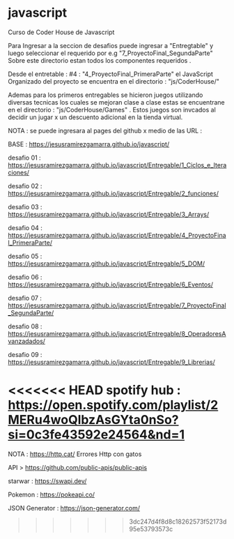 # javascript
Curso de Coder House de Javascript

Para Ingresar a la seccion de desafios puede ingresar a "Entregtable" y luego seleccionar el requerido por e.g "7_ProyectoFinal_SegundaParte"
Sobre este directorio estan todos los componentes requeridos .

Desde el entretable : #4 : "4_ProyectoFinal_PrimeraParte" el JavaScript Organizado del proyecto se encuentra en el directorio :  "js/CoderHouse/"

Ademas para los primeros entregables se hicieron juegos utilizando diversas tecnicas los cuales se mejoran clase a clase estas se encuentrane en el directorio  :  "js/CoderHouse/Games" . Estos juegos son invcados al decidir un jugar x un descuento adicional en la tienda virtual.

NOTA : se puede ingresara al pages del github x medio de las URL : 

BASE : https://jesusramirezgamarra.github.io/javascript/

desafio 01 : https://jesusramirezgamarra.github.io/javascript/Entregable/1_Ciclos_e_Iteraciones/

desafio 02 : https://jesusramirezgamarra.github.io/javascript/Entregable/2_funciones/

desafio 03 : https://jesusramirezgamarra.github.io/javascript/Entregable/3_Arrays/

desafio 04 : https://jesusramirezgamarra.github.io/javascript/Entregable/4_ProyectoFinal_PrimeraParte/

desafio 05 : https://jesusramirezgamarra.github.io/javascript/Entregable/5_DOM/

desafio 06 : https://jesusramirezgamarra.github.io/javascript/Entregable/6_Eventos/

desafio 07 : https://jesusramirezgamarra.github.io/javascript/Entregable/7_ProyectoFinal_SegundaParte/

desafio 08 : https://jesusramirezgamarra.github.io/javascript/Entregable/8_OperadoresAvanzadados/

desafio 09 : https://jesusramirezgamarra.github.io/javascript/Entregable/9_Librerias/



<<<<<<< HEAD
spotify hub : https://open.spotify.com/playlist/2MERu4woQlbzAsGYta0nSo?si=0c3fe43592e24564&nd=1
=======
NOTA : https://http.cat/ Errores Http con gatos

API > https://github.com/public-apis/public-apis

starwar : https://swapi.dev/

Pokemon : https://pokeapi.co/


JSON Generator : https://json-generator.com/
>>>>>>> 3dc247d4f8d8c18262573f52173d95e53793573c
